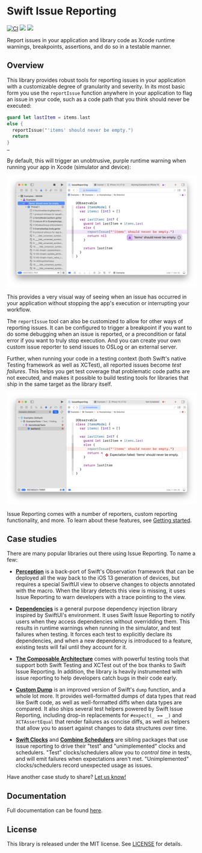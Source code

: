 # Swift Issue Reporting

[![CI](https://github.com/pointfreeco/xctest-dynamic-overlay/actions/workflows/ci.yml/badge.svg)](https://github.com/pointfreeco/swift-issue-reporting/actions/workflows/ci.yml)
[![](https://img.shields.io/endpoint?url=https%3A%2F%2Fswiftpackageindex.com%2Fapi%2Fpackages%2Fpointfreeco%2Fswift-issue-reporting%2Fbadge%3Ftype%3Dswift-versions)](https://swiftpackageindex.com/pointfreeco/swift-issue-reporting)
[![](https://img.shields.io/endpoint?url=https%3A%2F%2Fswiftpackageindex.com%2Fapi%2Fpackages%2Fpointfreeco%2Fswift-issue-reporting%2Fbadge%3Ftype%3Dplatforms)](https://swiftpackageindex.com/pointfreeco/swift-issue-reporting)

Report issues in your application and library code as Xcode runtime warnings, breakpoints, 
assertions, and do so in a testable manner.

## Overview

This library provides robust tools for reporting issues in your application with a customizable
degree of granularity and severity. In its most basic form you use the `reportIssue` function
anywhere in your application to flag an issue in your code, such as a code path that you think
should never be executed:

```swift
guard let lastItem = items.last
else {
  reportIssue("'items' should never be empty.")
  return 
}
…
```

By default, this will trigger an unobtrusive, purple runtime warning when running your app in Xcode
(simulator and device):

<picture>
  <source media="(prefers-color-scheme: dark)" srcset="Sources/IssueReporting/Documentation.docc/Resources/runtime-warning~dark.png">
  <source media="(prefers-color-scheme: light)" srcset="Sources/IssueReporting/Documentation.docc/Resources/runtime-warning.png">
  <img alt="A purple runtime warning in Xcode showing that an issue has been reported." src="Sources/IssueReporting/Documentation.docc/Resources/runtime-warning.png">
</picture>

This provides a very visual way of seeing when an issue has occurred in your application without
stopping the app's execution or interrupting your workflow.

The `reportIssue` tool can also be customized to allow for other ways of reporting issues. It can be
configured to trigger a breakpoint if you want to do some debugging when an issue is reported, or a
precondition or fatal error if you want to truly stop execution. And you can create your own custom
issue reporter to send issues to OSLog or an external server. 

Further, when running your code in a testing context (both Swift's native Testing framework as well
as XCTest), all reported issues become _test failures_. This helps you get test coverage that
problematic code paths are not executed, and makes it possible to build testing tools for libraries
that ship in the same target as the library itself.

<picture>
  <source media="(prefers-color-scheme: dark)" srcset="Sources/IssueReporting/Documentation.docc/Resources/test-failure~dark.png">
  <source media="(prefers-color-scheme: light)" srcset="Sources/IssueReporting/Documentation.docc/Resources/test-failure.png">
  <img alt="A test failure in Xcode where an issue has been reported." src="Sources/IssueReporting/Documentation.docc/Resources/test-failure.png">
</picture>

Issue Reporting comes with a number of reporters, custom reporting functionality, and more. To learn
about these features, see
[Getting started](Sources/IssueReporting/Documentation.docc/Articles/GettingStarted.md).

## Case studies

There are many popular libraries out there using Issue Reporting. To name a few:

  * [**Perception**](https://github.com/pointfreeco/swift-perception) is a back-port of Swift's
    Observation framework that can be deployed all the way back to the iOS 13 generation of devices,
    but requires a special SwiftUI view to observe changes to objects annotated with the macro. When
    the library detects this view is missing, it uses Issue Reporting to warn developers with a
    trace pointing to the view.

  * [**Dependencies**](https://github.com/pointfreeco/swift-dependencies) is a general purpose
    dependency injection library inspired by SwiftUI's environment. It uses Swift Issue Reporting to
    notify users when they access dependencies without overridding them. This results in runtime
    warnings when running in the simulator, and test failures when testing. It forces each test
    to explicitly declare its dependencies, and when a new dependency is introduced to a feature,
    existing tests will fail until they account for it.

<!--  * [**Swift Navigation**](https://github.com/pointfreeco/swiftui-navigation) provides concise-->
<!--    domain modeling tools for UI frameworks including SwiftUI, UIKit, and more; and it uses Swift-->
<!--    Issue Reporting to raise runtime warnings when APIs are used in unexpected ways.-->

  * [**The Composable Architecture**](https://github.com/pointfreeco/swift-composable-architecture)
    comes with powerful testing tools that support both Swift Testing and XCTest out of the box
    thanks to Swift Issue Reporting. In addition, the library is heavily instrumented with issue
    reporting to help developers catch bugs in their code early.

  * [**Custom Dump**](https://github.com/pointfreeco/swift-custom-dump) is an improved version of
    Swift's `dump` function, and a whole lot more. It provides well-formatted dumps of data types
    that read like Swift code, as well as well-formatted diffs when data types are compared. It also
    ships several test helpers powered by Swift Issue Reporting, including drop-in replacements for
    `#expect(_ == _)` and `XCTAssertEqual` that render failures as concise diffs, as well as helpers
    that allow you to assert against changes to data structures over time.

  * [**Swift Clocks**](https://github.com/pointfreeco/swift-clocks) and
    [**Combine Schedulers**](https://github.com/pointfreeco/combine-schedulers) are sibling packages
    that use issue reporting to drive their "test" and "unimplemented" clocks and schedulers. "Test" 
    clocks/schedulers allow you to _control time_ in tests, and will emit failures when expectations
    aren't met. "Unimplemented" clocks/schedulers record unexpected usage as issues.

Have another case study to share? [Let us know!](edit/main/README.md)

## Documentation 

Full documentation can be found
[here](https://swiftpackageindex.com/pointfreeco/swift-issue-reporting/main/documentation).

## License

This library is released under the MIT license. See [LICENSE](LICENSE) for details.
